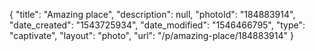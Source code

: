 {
    "title": "Amazing place",
    "description": null,
    "photoId": "184883914",
    "date_created": "1543725934",
    "date_modified": "1546466795",
    "type": "captivate",
    "layout": "photo",
    "url": "\/p\/amazing-place\/184883914"
}